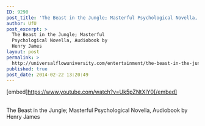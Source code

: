 ```yaml
---
ID: 9290
post_title: 'The Beast in the Jungle; Masterful Psychological Novella,  by Henry James'
author: UfU
post_excerpt: >
  The Beast in the Jungle; Masterful
  Psychological Novella, Audiobook by
  Henry James
layout: post
permalink: >
  http://universalflowuniversity.com/entertainment/the-beast-in-the-jungle-masterful-psychological-novella-by-henry-james/
published: true
post_date: 2014-02-22 13:20:49
---
```

[embed]https://www.youtube.com/watch?v=Uk5pZNtXlY0[/embed]</br></br>
<p>The Beast in the Jungle; Masterful Psychological Novella, Audiobook by Henry James</p>